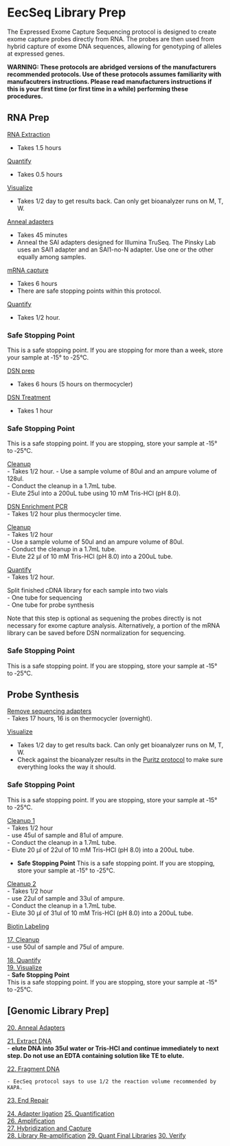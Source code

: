 EecSeq Library Prep
================

The Expressed Exome Capture Sequencing protocol is designed to create
exome capture probes directly from RNA. The probes are then used from
hybrid capture of exome DNA sequences, allowing for genotyping of
alleles at expressed genes.

**WARNING: These protocols are abridged versions of the manufacturers
recommended protocols. Use of these protocols assumes familiarity with
manufacutrers instructions. Please read manufacturers instructions if
this is your first time (or first time in a while) performing these
procedures.**

## RNA Prep

[RNA
Extraction](https://pinskylab.github.io/laboratory/protocols/rna_extraction_tri.nb.html)

  - Takes 1.5
hours

[Quantify](https://pinskylab.github.io/laboratory/protocols/quant_rna.nb.html)

  - Takes 0.5
hours

[Visualize](https://pinskylab.github.io/laboratory/protocols/bioanalyzer.nb.html)

  - Takes 1/2 day to get results back. Can only get bioanalyzer runs on
    M, T, W.

[Anneal
adapters](https://pinskylab.github.io/laboratory/protocols/anneal.nb.html)

  - Takes 45 minutes  
  - Anneal the SAI adapters designed for Illumina TruSeq. The Pinsky Lab
    uses an SAI1 adapter and an SAI1-no-N adapter. Use one or the other
    equally among samples.

[mRNA
capture](https://pinskylab.github.io/laboratory/protocols/mrna-hyper.nb.html)

  - Takes 6 hours  
  - There are safe stopping points within this
protocol.

[Quantify](https://pinskylab.github.io/laboratory/protocols/quant_dna.nb.html)

  - Takes 1/2 hour.

### Safe Stopping Point

This is a safe stopping point. If you are stopping for more than a week,
store your sample at ‐15° to ‐25°C.

[DSN
prep](https://pinskylab.github.io/laboratory/protocols/dsn-prep.nb.html)

  - Takes 6 hours (5 hours on thermocycler)

[DSN
Treatment](https://pinskylab.github.io/laboratory/protocols/dsn-treat.nb.html)

  - Takes 1 hour

### Safe Stopping Point

This is a safe stopping point. If you are stopping, store your sample at
‐15° to
‐25°C.

[Cleanup](https://pinskylab.github.io/laboratory/protocols/ampure.nb.html)  
\- Takes 1/2 hour. - Use a sample volume of 80ul and an ampure volume of
128ul.  
\- Conduct the cleanup in a 1.7mL tube.  
\- Elute 25ul into a 200uL tube using 10 mM Tris-HCl (pH 8.0).

[DSN Enrichment
PCR](https://pinskylab.github.io/laboratory/protocols/dsn-pcr.nb.html)  
\- Takes 1/2 hour plus thermocycler
time.

[Cleanup](https://pinskylab.github.io/laboratory/protocols/ampure.nb.html)  
\- Takes 1/2 hour  
\- Use a sample volume of 50ul and an ampure volume of 80ul.  
\- Conduct the cleanup in a 1.7mL tube.  
\- Elute 22 μl of 10 mM Tris-HCl (pH 8.0) into a 200uL
tube.

[Quantify](https://pinskylab.github.io/laboratory/protocols/quant_dna.nb.html)  
\- Takes 1/2 hour.

Split finished cDNA library for each sample into two vials  
\- One tube for sequencing  
\- One tube for probe synthesis

Note that this step is optional as sequening the probes directly is not
necessary for exome capture analysis. Alternatively, a portion of the
mRNA library can be saved before DSN normalization for sequencing.

### Safe Stopping Point

This is a safe stopping point. If you are stopping, store your sample at
‐15° to ‐25°C.

## Probe Synthesis

[Remove sequencing
adapters](https://pinskylab.github.io/laboratory/protocols/remove-adapters_eecseq.nb.html)  
\- Takes 17 hours, 16 is on thermocycler
(overnight).

[Visualize](https://pinskylab.github.io/laboratory/protocols/bioanalyzer.nb.html)

  - Takes 1/2 day to get results back. Can only get bioanalyzer runs on
    M, T, W.  
  - Check against the bioanalyzer results in the [Puritz
    protocol](https://github.com/jpuritz/EecSeq/blob/master/Protocol.md#probe-synthesis)
    to make sure everything looks the way it should.

### Safe Stopping Point

This is a safe stopping point. If you are stopping, store your sample at
‐15° to
‐25°C.

[Cleanup 1](https://pinskylab.github.io/laboratory/protocols/ampure.nb.html)  
\- Takes 1/2 hour  
\- use 45ul of sample and 81ul of ampure.  
\- Conduct the cleanup in a 1.7mL tube.  
\- Elute 20 μl of 22ul of 10 mM Tris-HCl (pH 8.0) into a 200uL tube.

  - **Safe Stopping Point** This is a safe stopping point. If you are
    stopping, store your sample at ‐15° to
‐25°C.

[Cleanup 2](https://pinskylab.github.io/laboratory/protocols/ampure.nb.html)  
\- Takes 1/2 hour  
\- use 22ul of sample and 33ul of ampure.  
\- Conduct the cleanup in a 1.7mL tube.  
\- Elute 30 μl of 31ul of 10 mM Tris-HCl (pH 8.0) into a 200uL tube.

[Biotin
Labeling](https://pinskylab.github.io/laboratory/protocols/biotin_eecseq.nb.html)

[17.
Cleanup](https://pinskylab.github.io/laboratory/protocols/ampure.nb.html)  
\- use 50ul of sample and 75ul of ampure.

[18.
Quantify](https://pinskylab.github.io/laboratory/protocols/Qubit-HS.nb.html)  
[19.
Visualize](https://pinskylab.github.io/laboratory/protocols/bioanalyzer.nb.html)  
\- **Safe Stopping Point**  
This is a safe stopping point. If you are stopping, store your sample at
‐15° to ‐25°C.

## \[Genomic Library Prep\]

[20. Anneal
Adapters](https://pinskylab.github.io/laboratory/protocols/anneal.nb.html)

[21. Extract
DNA](https://pinskylab.github.io/laboratory/protocols/dna_extraction_ali.nb.html)  
\- **elute DNA into 35ul water or Tris-HCl and continue immediately to
next step. Do not use an EDTA containing solution like TE to elute.**

[22. Fragment
DNA](https://pinskylab.github.io/laboratory/protocols/kapa-hyper.nb.html)

    - EecSeq protocol says to use 1/2 the reaction volume recommended by KAPA.

[23. End
Repair](https://pinskylab.github.io/laboratory/protocols/end-repair.nb.html)

[24. Adapter
ligation](https://pinskylab.github.io/laboratory/protocols/ligation_eecseq.nb.html)
[25.
Quantification](https://pinskylab.github.io/laboratory/protocols/quant_dna.nb.html)  
[26.
Amplification](https://pinskylab.github.io/laboratory/protocols/lib-amp_eecseq.nb.html)  
[27. Hybridization and
Capture](https://pinskylab.github.io/laboratory/protocols/hybridization_eecseq.nb.html)  
[28. Library
Re-amplification](https://pinskylab.github.io/laboratory/protocols/lib-reamp_eecseq.nb.html)
[29. Quant Final
Libraries](https://pinskylab.github.io/laboratory/protocols/quant_dna.nb.html)
[30.
Verify](https://pinskylab.github.io/laboratory/protocols/bioanalyzer.nb.html)
